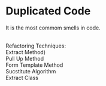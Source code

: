 # Duplicated Code

It is the most commom smells in code.<br /><br />

Refactoring Techniques:<br />
Extract Method)<br />
Pull Up Method<br />
Form Template Method<br />
Sucstitute Algorithm<br />
Extract Class
